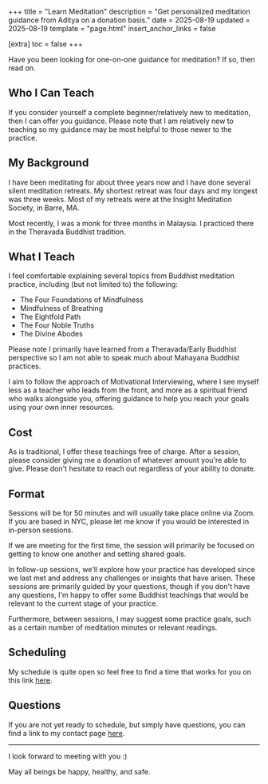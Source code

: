 +++
title = "Learn Meditation"
description = "Get personalized meditation guidance from Aditya on a donation basis."
date = 2025-08-19
updated = 2025-08-19
template = "page.html"
insert_anchor_links = false

[extra]
toc = false
+++

Have you been looking for one-on-one guidance for meditation? If so, then read on.

## Who I Can Teach
If you consider yourself a complete beginner/relatively new to meditation, then I can offer you guidance. Please note that I am relatively new to teaching so my guidance may be most helpful to those newer to the practice.

## My Background
I have been meditating for about three years now and I have done several silent meditation retreats. My shortest retreat was four days and my longest was three weeks. Most of my retreats were at the Insight Meditation Society, in Barre, MA.

Most recently, I was a monk for three months in Malaysia. I practiced there in the Theravada Buddhist tradition.

## What I Teach
I feel comfortable explaining several topics from Buddhist meditation practice, including (but not limited to) the following:
- The Four Foundations of Mindfulness
- Mindfulness of Breathing
- The Eightfold Path
- The Four Noble Truths
- The Divine Abodes

Please note I primarily have learned from a Theravada/Early Buddhist perspective so I am not able to speak much about Mahayana Buddhist practices.

I aim to follow the approach of Motivational Interviewing, where I see myself less as a teacher who leads from the front, and more as a spiritual friend who walks alongside you, offering guidance to help you reach your goals using your own inner resources.

## Cost
As is traditional, I offer these teachings free of charge. After a session, please consider giving me a donation of whatever amount you're able to give. Please don't hesitate to reach out regardless of your ability to donate.

## Format
Sessions will be for 50 minutes and will usually take place online via Zoom. If you are based in NYC, please let me know if you would be interested in in-person sessions.

If we are meeting for the first time, the session will primarily be focused on getting to know one another and setting shared goals.

In follow-up sessions, we'll explore how your practice has developed since we last met and address any challenges or insights that have arisen. These sessions are primarily guided by your questions, though if you don't have any questions, I'm happy to offer some Buddhist teachings that would be relevant to the current stage of your practice.

Furthermore, between sessions, I may suggest some practice goals, such as a certain number of meditation minutes or relevant readings.

## Scheduling
My schedule is quite open so feel free to find a time that works for you on this link [here](https://cal.com/adityaa).

## Questions
If you are not yet ready to schedule, but simply have questions, you can find a link to my contact page [here](https://adityaaswani.com/contact/).

---
I look forward to meeting with you :) 

May all beings be happy, healthy, and safe.